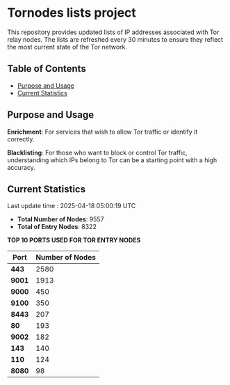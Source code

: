 # Tornodes lists project

This repository provides updated lists of IP addresses associated with Tor relay nodes. The lists are refreshed every 30 minutes to ensure they reflect the most current state of the Tor network.

## Table of Contents

- [Purpose and Usage](#purpose-and-usage)
- [Current Statistics](#current-statistics)


## Purpose and Usage

**Enrichment**: For services that wish to allow Tor traffic or identify it correctly.

**Blacklisting**: For those who want to block or control Tor traffic, understanding which IPs belong to Tor can be a starting point with a high accuracy.

## Current Statistics

Last update time : 2025-04-18 05:00:19 UTC

- **Total Number of Nodes**: 9557
- **Total of Entry Nodes**: 8322

**TOP 10 PORTS USED FOR TOR ENTRY NODES**

| **Port** | **Number of Nodes** |
|------|-----------------|
| **443**   | 2580  |
| **9001**   | 1913  |
| **9000**   | 450  |
| **9100**   | 350  |
| **8443**   | 207  |
| **80**   | 193  |
| **9002**   | 182  |
| **143**   | 140  |
| **110**   | 124  |
| **8080**   | 98  |

